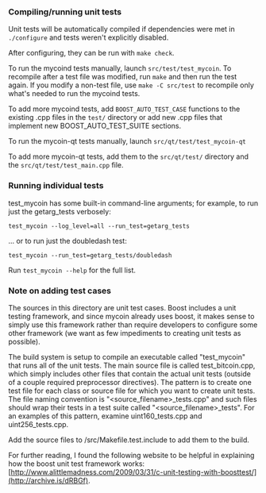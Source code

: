 ### Compiling/running unit tests

Unit tests will be automatically compiled if dependencies were met in `./configure`
and tests weren't explicitly disabled.

After configuring, they can be run with `make check`.

To run the mycoind tests manually, launch `src/test/test_mycoin`. To recompile
after a test file was modified, run `make` and then run the test again. If you
modify a non-test file, use `make -C src/test` to recompile only what's needed
to run the mycoind tests.

To add more mycoind tests, add `BOOST_AUTO_TEST_CASE` functions to the existing
.cpp files in the `test/` directory or add new .cpp files that
implement new BOOST_AUTO_TEST_SUITE sections.

To run the mycoin-qt tests manually, launch `src/qt/test/test_mycoin-qt`

To add more mycoin-qt tests, add them to the `src/qt/test/` directory and
the `src/qt/test/test_main.cpp` file.

### Running individual tests

test_mycoin has some built-in command-line arguments; for
example, to run just the getarg_tests verbosely:

    test_mycoin --log_level=all --run_test=getarg_tests

... or to run just the doubledash test:

    test_mycoin --run_test=getarg_tests/doubledash

Run `test_mycoin --help` for the full list.

### Note on adding test cases

The sources in this directory are unit test cases.  Boost includes a
unit testing framework, and since mycoin already uses boost, it makes
sense to simply use this framework rather than require developers to
configure some other framework (we want as few impediments to creating
unit tests as possible).

The build system is setup to compile an executable called "test_mycoin"
that runs all of the unit tests.  The main source file is called
test_bitcoin.cpp, which simply includes other files that contain the
actual unit tests (outside of a couple required preprocessor
directives).  The pattern is to create one test file for each class or
source file for which you want to create unit tests.  The file naming
convention is "<source_filename>_tests.cpp" and such files should wrap
their tests in a test suite called "<source_filename>_tests".  For an
examples of this pattern, examine uint160_tests.cpp and
uint256_tests.cpp.

Add the source files to /src/Makefile.test.include to add them to the build.

For further reading, I found the following website to be helpful in
explaining how the boost unit test framework works:
[http://www.alittlemadness.com/2009/03/31/c-unit-testing-with-boosttest/](http://archive.is/dRBGf).
